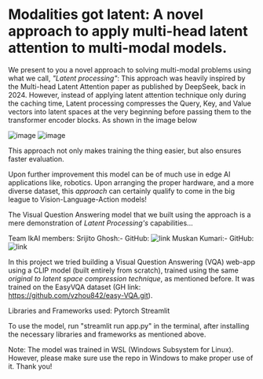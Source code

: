 # Modalities got latent: A novel approach to apply multi-head latent attention to multi-modal models.

We present to you a novel approach to solving multi-modal problems using what we call, *"Latent processing"*:
This approach was heavily inspired by the Multi-head Latent Attention paper as published by DeepSeek, back in 2024.
However, instead of applying latent attention technique only during the caching time, Latent processing compresses the Query, Key, and Value vectors into latent spaces at the very beginning before passing them to the transformer encoder blocks. As shown in the image below

![image](https://github.com/user-attachments/assets/79327f67-0100-4f47-92ae-e5ef1eed3b2e)
![image](https://github.com/user-attachments/assets/07816b8c-3bad-4a97-970f-4520bbe57d7e)


This approach not only makes training the thing easier, but also ensures faster evaluation.

Upon further improvement this model can be of much use in edge AI applications like, robotics. Upon arranging the proper hardware, and a more diverse dataset, this *approach* can certainly qualify to come in the big league to Vision-Language-Action models!

The Visual Question Answering model that we built using the approach is a mere demonstration of *Latent Processing's* capabilities...

Team IkAI members: 
Srijito Ghosh:- GitHub: ![link](https://www.github.com/Srijito354)
Muskan Kumari:- GitHub: ![link](https://www.github.com/Muskan040399)

In this project we tried building a Visual Question Answering (VQA) web-app using a CLIP model (built entirely from scratch), trained using the same *original to latent space compression technique*, as mentioned before. It was trained on the EasyVQA dataset (GH link: https://github.com/vzhou842/easy-VQA.git).

Libraries and Frameworks used:
Pytorch
Streamlit

To use the model, run "streamlit run app.py" in the terminal, after installing the necessary libraries and frameworks as mentioned above.

Note: The model was trained in WSL (Windows Subsystem for Linux). However, please make sure use the repo in Windows to make proper use of it. Thank you!
